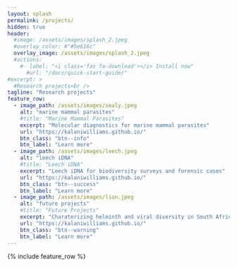 ```yaml
---
layout: splash
permalink: /projects/
hidden: true
header:
  #image: /assets/images/splash_2.jpeg
  #overlay_color: #"#5e616c"
  overlay_image: /assets/images/splash_2.jpeg
  #actions:
    #- label: "<i class='fas fa-download'></i> Install now"
      #url: "/docs/quick-start-guide/"
#excerpt: >
  #Research projects<br />
tagline: "Research projects"
feature_row:
  - image_path: /assets/images/sealy.jpeg
    alt: "marine mammal parasites"
    #title: "Marine Mammal Parasites"
    excerpt: "Molecular diagnostics for marine mammal parasites"
    url: "https://kalaniwilliams.github.io/"
    btn_class: "btn--info"
    btn_label: "Learn more"
  - image_path: /assets/images/leech.jpeg
    alt: "leech iDNA"
    #title: "Leech iDNA"
    excerpt: "Leech iDNA for biodiversity surveys and forensic cases"
    url: "https://kalaniwilliams.github.io/"
    btn_class: "btn--success"
    btn_label: "Learn more"
  - image_path: /assets/images/lion.jpeg
    alt: "future projects"
    #title: "Future Projects"
    excerpt: "Charaterizing helminth and viral diversity in South African wildlife"
    url: "https://kalaniwilliams.github.io/"
    btn_class: "btn--warning"
    btn_label: "Learn more"      
---
```


{% include feature_row %}
